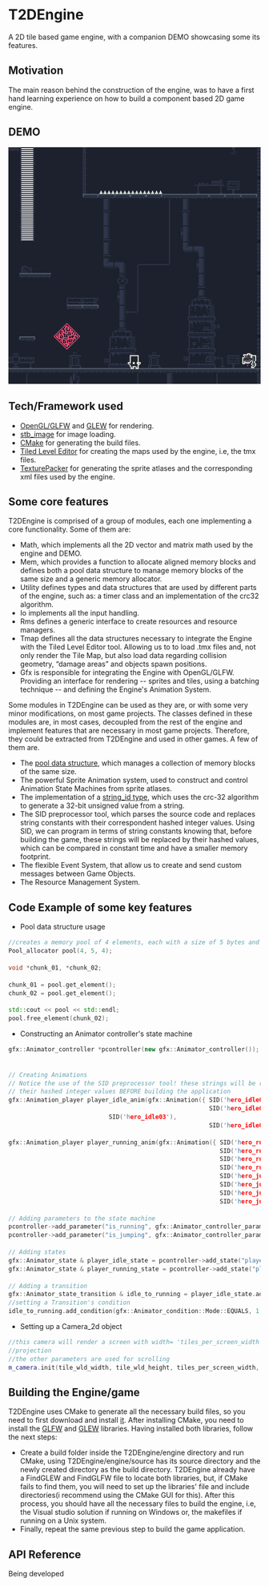 # T2DEngine
A 2D tile based game engine, with a companion DEMO showcasing some its features.

## Motivation
The main reason behind the construction of the engine, was to have a first hand learning experience on how to build a component based 2D game engine. 

## DEMO 
![alt text](gifs/demoGif01.gif)

## Tech/Framework used
  - [OpenGL/GLFW](http://www.glfw.org/) and [GLEW](http://glew.sourceforge.net/) for rendering. 
  - [stb_image](https://github.com/nothings/stb) for image loading. 
  - [CMake](https://cmake.org/) for generating the build files.
  - [Tiled Level Editor](https://www.mapeditor.org/) for creating the maps used by the engine, i.e, the tmx files.
  - [TexturePacker](https://www.codeandweb.com/texturepacker) for generating the sprite atlases and the corresponding xml files used by the engine.

## Some core features
T2DEngine is comprised of a group of modules, each one implementing a core functionality. Some of them are:
  - Math, which implements all the 2D vector and matrix math used by the engine and DEMO.
  - Mem, which provides a function to allocate aligned memory blocks and defines both a pool data structure to manage memory blocks of the same size and a generic memory allocator.
  - Utility defines types and data structures that are used by different parts of the engine, such as: a timer class and an implementation of the crc32 algorithm.
  - Io implements all the input handling.
  - Rms defines a generic interface to create resources and resource managers.
  - Tmap defines all the data structures necessary to integrate the Engine with the Tiled Level Editor tool. Allowing us to
    to load .tmx files and, not only render the Tile Map, but also load data regarding collision geometry,
    “damage areas” and objects spawn positions.
  - Gfx is responsible for integrating the Engine with OpenGL/GLFW. Providing an interface for rendering -- sprites and tiles, using a batching technique
    -- and defining the Engine's Animation System.

Some modules in T2DEngine can be used as they are, or with some very minor modifications, on most game projects. The classes defined in these modules are, in most cases, decoupled from the rest of the engine
and implement features that are necessary in most game projects. Therefore, they could be extracted from T2DEngine and used in other games. A few of them are.
  - The [pool data structure](https://github.com/mateusgondim/T2DEngine/blob/master/engine/source/mem/source/src/Pool_allocator.hpp), which manages a collection of memory blocks of the same size. 
  - The powerful Sprite Animation system, used to construct and control Animation State Machines from sprite atlases.
  - The implementation of a [string_id type](https://github.com/mateusgondim/T2DEngine/blob/master/engine/source/utility/source/src/string_id.hpp), which uses the crc-32 algorithm to
    generate a 32-bit unsigned value from a string.
  - The SID preprocessor tool, which parses the source code and replaces string constants with their correspondent hashed integer values.
    Using SID, we can program in terms of string constants knowing that, before building the game, these strings will be replaced by their hashed values,
    which can be compared in constant time and have a smaller memory footprint.
  - The flexible Event System, that allow us to create and send custom messages between Game Objects.
  - The Resource Management System.

  ## Code Example of some key features
  - Pool data structure usage
  ```c++
  //creates a memory pool of 4 elements, each with a size of 5 bytes and with a 4-byte aligment requirement 
  Pool_allocator pool(4, 5, 4); 
  
  void *chunk_01, *chunk_02;
  
  chunk_01 = pool.get_element();
  chunk_02 = pool.get_element();
  
  std::cout << pool << std::endl;
  pool.free_element(chunk_02);  
  
  ```
  - Constructing an Animator controller's state machine
  ```c++
  gfx::Animator_controller *pcontroller(new gfx::Animator_controller());
  
  
  // Creating Animations
  // Notice the use of the SID preprocessor tool! these strings will be replaced by 
  // their hashed integer values BEFORE building the application
  gfx::Animation_player player_idle_anim(gfx::Animation({ SID('hero_idle01'),
                                                          SID('hero_idle02'),
							  SID('hero_idle03'),
                                                          SID('hero_idle04') }, 4));

  gfx::Animation_player player_running_anim(gfx::Animation({ SID('hero_running01'),
                                                             SID('hero_running02'),
                                                             SID('hero_running03'),
                                                             SID('hero_running04'),
                                                             SID('hero_jumping01'),
                                                             SID('hero_jumping02'),
                                                             SID('hero_jumping03'),
                                                             SID('hero_jumping04') }, 10));
  
  // Adding parameters to the state machine
  pcontroller->add_parameter("is_running", gfx::Animator_controller_parameter::Type::BOOL);
  pcontroller->add_parameter("is_jumping", gfx::Animator_controller_parameter::Type::BOOL);
  
  // Adding states
  gfx::Animator_state & player_idle_state = pcontroller->add_state("player_idle", player_idle_anim);
  gfx::Animator_state & player_running_state = pcontroller->add_state("player_running", player_running_anim);
  
  // Adding a transition
  gfx::Animator_state_transition & idle_to_running = player_idle_state.add_transition("player_running");
  //setting a Transition's condition
  idle_to_running.add_condition(gfx::Animator_condition::Mode::EQUALS, 1, "is_running");
  ```
  - Setting up a Camera_2d object
  ```c++
  //this camera will render a screen with width= 'tiles_per_screen_width' and height = "tiles_per_screen_height", using orthographic
  //projection
  //the other parameters are used for scrolling
  m_camera.init(tile_wld_width, tile_wld_height, tiles_per_screen_width, tiles_per_screen_height, tile_map_width, tile_map_height, map_origin);
  ```
  ## Building the Engine/game
 T2DEngine uses CMake to generate all the necessary build files, so you need to first download and install [it](https://cmake.org/).
 After installing CMake, you need to install the [GLFW](http://www.glfw.org/) and [GLEW](http://glew.sourceforge.net/) libraries. Having installed both libraries, follow the next steps:
  - Create a build folder inside the T2DEngine/engine directory and run CMake, using T2DEngine/engine/source has its source directory and the newly created directory as the build directory.
    T2DEngine already have a FindGLEW and FindGLFW file to locate both libraries, but, if CMake fails to find them, you will need to set
    up the libraries' file and include directories(i recommend using the CMake GUI for this).
    After this process, you should have all the necessary files to build the engine, i.e, the Visual studio solution if running on Windows or, the makefiles if running on a Unix system.
  - Finally, repeat the same previous step to build the game application.
  ## API Reference
  Being developed
